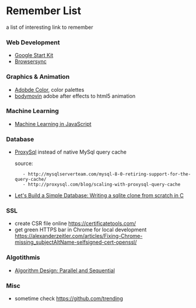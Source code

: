 # Remember List
a list of interesting link to remember

### Web Development

- [Google Start Kit](https://github.com/google/web-starter-kit)
- [Browsersync](https://browsersync.io/)

### Graphics & Animation

- [Adobde Color](https://color.adobe.com/it/), color palettes
- [bodymovin](https://github.com/bodymovin/bodymovin) adobe after effects to html5 animation

### Machine Learning
 - [Machine Learning in JavaScript](https://github.com/javascript-machine-learning)

### Database

- [ProxySql](http://proxysql.com/) instead of native MySql query cache

  source:
  
         - http://mysqlserverteam.com/mysql-8-0-retiring-support-for-the-query-cache/
         - http://proxysql.com/blog/scaling-with-proxysql-query-cache
         
- [Let's Build a Simple Database: Writing a sqlite clone from scratch in C](https://cstack.github.io/db_tutorial/)
  
  

### SSL
- create CSR file online https://certificatetools.com/
- get green HTTPS bar in Chrome for local development https://alexanderzeitler.com/articles/Fixing-Chrome-missing_subjectAltName-selfsigned-cert-openssl/

### Algotithmis
 - [Algorithm Design: Parallel and Sequential](http://www.parallel-algorithms-book.com/)

### Misc

- sometime check https://github.com/trending




